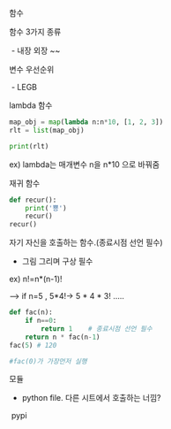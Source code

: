 함수

함수 3가지 종류

​	- 내장 외장 ~~

변수 우선순위

​	- LEGB



lambda 함수

```python
map_obj = map(lambda n:n*10, [1, 2, 3])
rlt = list(map_obj)

print(rlt)
```

ex) lambda는 매개변수 n을 n*10 으로 바꿔줌

재귀 함수

```python
def recur():
    print('뿅')
    recur()
recur()
```

자기 자신을 호출하는 함수.(종료시점 선언 필수)

- 그림 그리며 구상 필수

ex) n!=n*(n-1)!

--> if n=5 ,  5*4!-> 5 * 4 * 3! .....

```python
def fac(n):
    if n==0:
        return 1    # 종료시점 선언 필수
    return n * fac(n-1)
fac(5) # 120

#fac(0)가 가장먼저 실행
```

모듈

- python file. 다른 시트에서 호출하는 너낌?

​	pypi